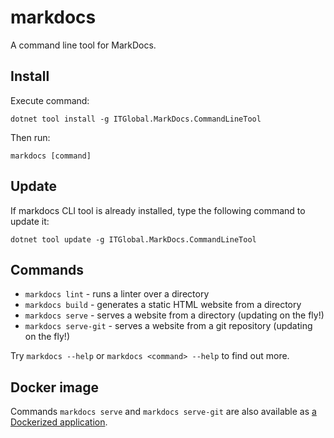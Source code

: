 # markdocs

A command line tool for MarkDocs.

## Install

Execute command:

```shell
dotnet tool install -g ITGlobal.MarkDocs.CommandLineTool
```

Then run:

```shell
markdocs [command]
```

## Update

If markdocs CLI tool is already installed, type the following command to update it:

```shell
dotnet tool update -g ITGlobal.MarkDocs.CommandLineTool
```

## Commands

* `markdocs lint` - runs a linter over a directory
* `markdocs build` - generates a static HTML website from a directory
* `markdocs serve` - serves a website from a directory (updating on the fly!)
* `markdocs serve-git` - serves a website from a git repository (updating on the fly!)

Try `markdocs --help` or `markdocs <command> --help` to find out more.

## Docker image

Commands `markdocs serve`  and `markdocs serve-git` are also available
as [a Dockerized application](https://hub.docker.com/r/itglobal/markdocs).
